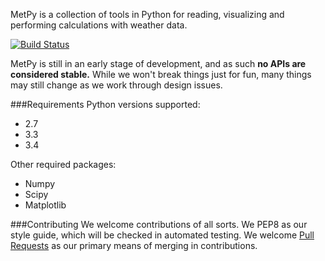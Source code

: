 MetPy is a collection of tools in Python for reading, visualizing and
performing calculations with weather data.

[![Build Status](https://travis-ci.org/metpy/MetPy.svg?branch=master)](https://travis-ci.org/metpy/MetPy)

MetPy is still in an early stage of development, and as such
**no APIs are considered stable.** While we won't break things
just for fun, many things may still change as we work through
design issues.

###Requirements
Python versions supported:
- 2.7
- 3.3
- 3.4

Other required packages:
- Numpy
- Scipy
- Matplotlib

###Contributing
We welcome contributions of all sorts. We PEP8 as our style guide, which will
be checked in automated testing. We welcome [Pull Requests](https://help.github.com/articles/using-pull-requests/)
as our primary means of merging in contributions.
